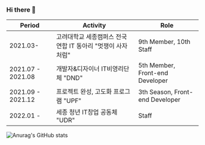 ### Hi there 👋






   Period|Activity|Role
    ---|---|---|
   2021.03- |고려대학교 세종캠퍼스 전국연합 IT 동아리 "멋쟁이 사자처럼"|9th Member, 10th Staff|
   2021.07 - 2021.08|개발자&디자이너 IT비영리단체 "DND"|5th Member, Front-end Developer|
   2021.09 - 2021.12|프로젝트 완성, 고도화 프로그램 "UPF"|3th Season, Front-end Developer|
   2022.01 - | 세종 청년 IT창업 공동체 "UDR" |Staff|

<!-- 커밋 스탯 -->
![Anurag's GitHub stats](https://github-readme-stats.vercel.app/api?username=JBG0000&show_icons=true&theme=radical)

<!--
**JBG0000/JBG0000** is a ✨ _special_ ✨ repository because its `README.md` (this file) appears on your GitHub profile.

Here are some ideas to get you started:

- 🔭 I’m currently working on ...
- 🌱 I’m currently learning ...
- 👯 I’m looking to collaborate on ...
- 🤔 I’m looking for help with ...
- 💬 Ask me about ...
- 📫 How to reach me: ...
- 😄 Pronouns: ...
- ⚡ Fun fact: ...
-->
